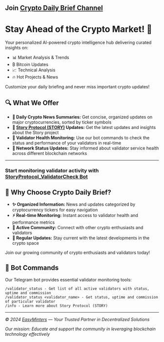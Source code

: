 ## Join [Crypto Daily Brief Channel](https://t.me/cryptodailybrief)

# **Stay Ahead of the Crypto Market! 🚀**

Your personalized AI-powered crypto intelligence hub delivering curated insights on:

- 📊 Market Analysis & Trends
- ₿ Bitcoin Updates
- 📈 Technical Analysis
- 🔥 Hot Projects & News

Customize your daily briefing and never miss important crypto updates!

## 🔍 What We Offer

- **📰 Daily Crypto News Summaries:** Get concise, organized updates on major cryptocurrencies, sorted by ticker symbols
- **💬 [Story Protocol (STORY)](https://www.story.foundation/) Updates:** Get the latest updates and insights about the Story project
- **🤖 Validator Health Monitoring:** Use our bot commands to check the status and performance of your validators in real-time
- **🎯 Network Status Updates:** Stay informed about validator service health across different blockchain networks

---

### **Start monitoring validator activity with** [StoryProtocol_ValidatorCheck Bot](https://t.me/StoryProtocol_ValidatorCheck_bot)

## 🌟 Why Choose Crypto Daily Brief?

- **✨ Organized Information:** News and updates categorized by cryptocurrency tickers for easy navigation
- **⚡ Real-time Monitoring:** Instant access to validator health and performance metrics
- **🤝 Active Community:** Connect with other crypto enthusiasts and validators
- **🔄 Regular Updates:** Stay current with the latest developments in the crypto space

Join our growing community of crypto enthusiasts and validators today!

## 🤖 Bot Commands

Our Telegram bot provides essential validator monitoring tools:

```
/validator_status - Get list of all active validators with status, uptime and commission
/validator_status <validator_name> - Get status, uptime and commission of particular validator
/info - Learn more about Story Protocol (STORY)
```

---

*© 2024 [EasyMinters](https://github.com/EasyMinters) — Your Trusted Partner in Decentralized Solutions*

*Our mission: Educate and support the community in leveraging blockchain technology effectively*
